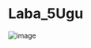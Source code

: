 # Laba_5Ugu
 
![image](https://user-images.githubusercontent.com/96524736/222886555-82a0e38d-9dd4-4b63-bc1e-9796fc505820.png)
